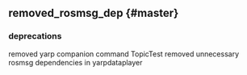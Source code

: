 removed_rosmsg_dep {#master}
-------------------

### deprecations

removed yarp companion command TopicTest
removed unnecessary rosmsg dependencies in yarpdataplayer
